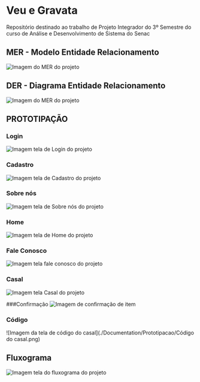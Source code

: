 # Veu e Gravata
Repositório destinado ao trabalho de Projeto Integrador do 3º Semestre do curso de Análise e Desenvolvimento de Sistema do Senac

## MER - Modelo Entidade Relacionamento
![Imagem do MER do projeto](./Documentation/MER/MER_VeuEGravata.png)

## DER - Diagrama Entidade Relacionamento
![Imagem do MER do projeto](./Documentation/DER/DER_VeuEGravata.png)

## PROTOTIPAÇÃO

### Login
![Imagem tela de Login do projeto](./Documentation/Prototipacao/Login.PNG)

### Cadastro
![Imagem tela de Cadastro do projeto](./Documentation/Prototipacao/Cadastro.PNG)

### Sobre nós
![Imagem tela de Sobre nós do projeto](./Documentation/Prototipacao/SobreNos.png)

### Home
![Imagem tela de Home do projeto](./Documentation/Prototipacao/Inicio.PNG)

### Fale Conosco
![Imagem tela fale conosco do projeto](./Documentation/Prototipacao/FaleConosco.PNG)

### Casal
![Imagem tela Casal do projeto](./Documentation/Prototipacao/Casal.PNG)

###Confirmação
![Imagem de confirmação de item](./Documentation/Prototipacao/Confirmação.png)

### Código
![Imagem da tela de código do casal](./Documentation/Prototipacao/Código do casal.png)

## Fluxograma
![Imagem tela do fluxograma do projeto](./Documentation/Fluxograma/Fluxograma_pag.jpg)

